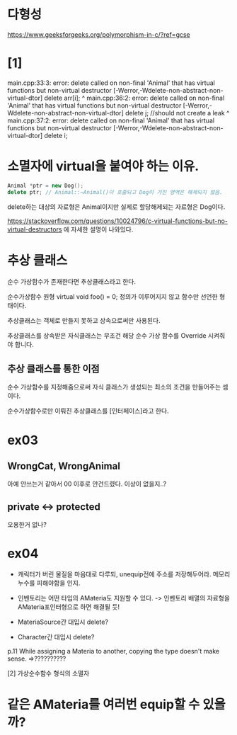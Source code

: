 # 다형성

https://www.geeksforgeeks.org/polymorphism-in-c/?ref=gcse

# [1]
main.cpp:33:3: error: delete called on non-final 'Animal' that has virtual functions but non-virtual destructor [-Werror,-Wdelete-non-abstract-non-virtual-dtor]
                delete arr[i];
                ^
main.cpp:36:2: error: delete called on non-final 'Animal' that has virtual functions but non-virtual destructor [-Werror,-Wdelete-non-abstract-non-virtual-dtor]
        delete j;       //should not create a leak
        ^
main.cpp:37:2: error: delete called on non-final 'Animal' that has virtual functions but non-virtual destructor [-Werror,-Wdelete-non-abstract-non-virtual-dtor]
        delete i;

# 소멸자에 virtual을 붙여야 하는 이유.

```C++
Animal *ptr = new Dog();
delete ptr;	// Animal::~Animal()이 호출되고 Dog이 가진 영역은 해제되지 않음.
```
delete하는 대상의 자료형은 Animal이지만 실제로 할당해제되는 자료형은 Dog이다.

https://stackoverflow.com/questions/10024796/c-virtual-functions-but-no-virtual-destructors
에 자세한 설명이 나와있다.

# 추상 클래스

순수 가상함수가 존재한다면 추상클래스라고 한다.

순수가상함수 원형
virtual void foo() = 0;
정의가 이루어지지 않고 함수만 선언한 형태이다.

추상클래스는 객체로 만들지 못하고 상속으로써만 사용된다.

추상클래스를 상속받은 자식클래스는
무조건 해당 순수 가상 함수를 Override 시켜줘야 합니다.

## 추상 클래스를 통한 이점

순수 가상함수를 지정해줌으로써
자식 클래스가 생성되는 최소의 조건을 만들어주는 셈이다.

순수가상함수로만 이뤄진 추상클래스를 [인터페이스]라고 한다.

# ex03
## WrongCat, WrongAnimal
아예 안쓰는거 같아서 00 이후로 안건드렸다.
이상이 없을지..?

## private <-> protected
오용한거 없나?


# ex04

- 캐릭터가 버린 물질을 마음대로 다루되, unequip전에 주소를 저장해두어라.
	메모리누수를 피해야함을 인지.
- 인벤토리는 어떤 타입의 AMateria도 지원할 수 있다.
	-> 인벤토리 배열의 자료형을 AMateria포인터형으로 하면 해결될 듯!


- MateriaSource간 대입시 delete?
- Character간 대입시 delete?

p.11
While assigning a Materia to another, copying the type doesn't make sense.
=>??????????


[2] 가상순수함수 형식의 소멸자



# 같은 AMateria를 여러번 equip할 수 있을까?